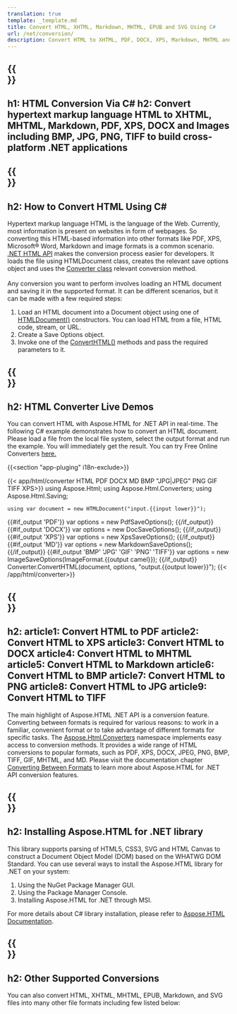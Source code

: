 ```yaml
---
translation: true
template: _template.md
title: Convert HTML, XHTML, Markdown, MHTML, EPUB and SVG Using C#
url: /net/conversion/
description: Convert HTML to XHTML, PDF, DOCX, XPS, Markdown, MHTML and Images with few lines of C# code via .NET library. Check online HTML Converter for free!
---
```


{{<section banner>}}
---
h1: HTML Conversion Via C# 
h2: Convert hypertext markup language HTML to XHTML, MHTML, Markdown, PDF, XPS, DOCX and Images including BMP, JPG, PNG, TIFF to build cross-platform .NET applications
---

{{<section overview>}}
---
h2: How to Convert HTML Using C#
---

Hypertext markup language HTML is the language of the Web. Currently, most information is present on websites in form of webpages. So converting this HTML-based information into other formats like PDF, XPS, Microsoft® Word, Markdown and image formats is a common scenario. [.NET HTML API](https://products.aspose.com/html/net/) makes the conversion process easier for developers. It loads the file using HTMLDocument class, creates the relevant save options object and uses the [Converter class](https://apireference.aspose.com/html/net/aspose.html.converters/converter) relevant conversion method.</br></br> 
Any conversion you want to perform involves loading an HTML document and saving it in the supported format. It can be different scenarios, but it can be made with a few required steps:</br>
 1. Load an HTML document into a Document object using one of [HTMLDocument()](https://apireference.aspose.com/html/net/aspose.html/htmldocument) constructors. You can load HTML from a file, HTML code, stream, or URL.
 2. Create a Save Options object.
 3. Invoke one of the [ConvertHTML()](https://apireference.aspose.com/html/net/aspose.html.converters/converter/converthtml/) methods and pass the required parameters to it.

{{<section demos>}}
---
h2: HTML Converter Live Demos
---

You can convert HTML with Aspose.HTML for .NET API in real-time. The following C# example demonstrates how to convert an HTML document. Please load a file from the local file system, select the output format and run the example. You will immediately get the result. You can try Free Online Converters <a href="https://products.aspose.app/html/conversion/html" rel="opener noopener noreferrer" target="_blank">here.</a>

{{<section "app-pluging" i18n-exclude>}}

{{< app/html/converter HTML PDF DOCX MD BMP "JPG|JPEG" PNG GIF TIFF XPS>}}
using Aspose.Html;
using Aspose.Html.Converters;
using Aspose.Html.Saving;

    using var document = new HTMLDocument("input.{{input lower}}");
{{#if_output 'PDF'}}
    var options = new PdfSaveOptions();
{{/if_output}}
{{#if_output 'DOCX'}}
    var options = new DocSaveOptions();
{{/if_output}}
{{#if_output 'XPS'}}
    var options = new XpsSaveOptions();
{{/if_output}}
{{#if_output 'MD'}}
    var options = new MarkdownSaveOptions();
{{/if_output}}
{{#if_output 'BMP' 'JPG' 'GIF' 'PNG' 'TIFF'}}
    var options = new ImageSaveOptions(ImageFormat.{{output camel}});
{{/if_output}}
    Converter.ConvertHTML(document, options, "output.{{output lower}}");
{{< /app/html/converter>}}

{{<section documentation>}}
---
h2: 
article1: Convert HTML to PDF
article2: Convert HTML to XPS
article3: Convert HTML to DOCX
article4: Convert HTML to MHTML
article5: Convert HTML to Markdown
article6: Convert HTML to BMP
article7: Convert HTML to PNG
article8: Convert HTML to JPG
article9: Convert HTML to TIFF
---

The main highlight of Aspose.HTML .NET API is a conversion feature. Converting between formats is required for various reasons: to work in a familiar, convenient format or to take advantage of different formats for specific tasks. The [Aspose.Html.Converters](https://apireference.aspose.com/html/net/aspose.html.converters) namespace implements easy access to conversion methods. It provides a wide range of HTML conversions to popular formats, such as PDF, XPS, DOCX, JPEG, PNG, BMP, TIFF, GIF, MHTML, and MD. Please visit the documentation chapter [Converting Between Formats](https://docs.aspose.com/html/net/converting-between-formats/) to learn more about Aspose.HTML for .NET API conversion features.

{{<section installing>}}
---
h2: Installing Aspose.HTML for .NET library
---

This library supports parsing of HTML5, CSS3, SVG and HTML Canvas to construct a Document Object Model (DOM) based on the WHATWG DOM Standard. You can use several ways to install the Aspose.HTML library for .NET on your system:</br>

1. Using the NuGet Package Manager GUI.
2. Using the Package Manager Console.
3. Installing Aspose.HTML for .NET through MSI.</br>  

For more details about C# library installation, please refer to [Aspose.HTML Documentation](https://docs.aspose.com/html/net/getting-started/installation/).

{{<section other-conversions>}}
---
h2: Other Supported Conversions
---

You can also convert HTML, XHTML, MHTML, EPUB, Markdown, and SVG files into many other file formats including few listed below: